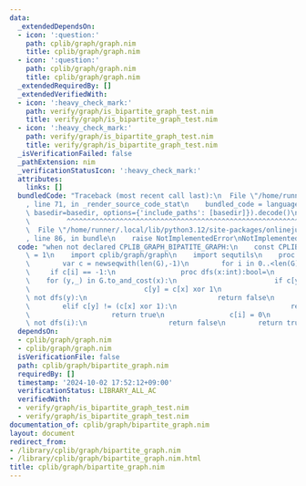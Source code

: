 ```yaml
---
data:
  _extendedDependsOn:
  - icon: ':question:'
    path: cplib/graph/graph.nim
    title: cplib/graph/graph.nim
  - icon: ':question:'
    path: cplib/graph/graph.nim
    title: cplib/graph/graph.nim
  _extendedRequiredBy: []
  _extendedVerifiedWith:
  - icon: ':heavy_check_mark:'
    path: verify/graph/is_bipartite_graph_test.nim
    title: verify/graph/is_bipartite_graph_test.nim
  - icon: ':heavy_check_mark:'
    path: verify/graph/is_bipartite_graph_test.nim
    title: verify/graph/is_bipartite_graph_test.nim
  _isVerificationFailed: false
  _pathExtension: nim
  _verificationStatusIcon: ':heavy_check_mark:'
  attributes:
    links: []
  bundledCode: "Traceback (most recent call last):\n  File \"/home/runner/.local/lib/python3.12/site-packages/onlinejudge_verify/documentation/build.py\"\
    , line 71, in _render_source_code_stat\n    bundled_code = language.bundle(stat.path,\
    \ basedir=basedir, options={'include_paths': [basedir]}).decode()\n          \
    \         ^^^^^^^^^^^^^^^^^^^^^^^^^^^^^^^^^^^^^^^^^^^^^^^^^^^^^^^^^^^^^^^^^^^^^^^^^^^^^^^^^\n\
    \  File \"/home/runner/.local/lib/python3.12/site-packages/onlinejudge_verify/languages/nim.py\"\
    , line 86, in bundle\n    raise NotImplementedError\nNotImplementedError\n"
  code: "when not declared CPLIB_GRAPH_BIPATITE_GRAPH:\n    const CPLIB_GRAPH_BIPATITE_GRAPH*\
    \ = 1\n    import cplib/graph/graph\n    import sequtils\n    proc is_bipartite_graph*(G:UnDirectedGraph):bool=\n\
    \        var c = newseqwith(len(G),-1)\n        for i in 0..<len(G):\n       \
    \     if c[i] == -1:\n                proc dfs(x:int):bool=\n                \
    \    for (y,_) in G.to_and_cost(x):\n                        if c[y] == -1:\n\
    \                            c[y] = c[x] xor 1\n                            if\
    \ not dfs(y):\n                                return false\n                \
    \        elif c[y] != (c[x] xor 1):\n                            return false\n\
    \                    return true\n                c[i] = 0\n                if\
    \ not dfs(i):\n                    return false\n        return true"
  dependsOn:
  - cplib/graph/graph.nim
  - cplib/graph/graph.nim
  isVerificationFile: false
  path: cplib/graph/bipartite_graph.nim
  requiredBy: []
  timestamp: '2024-10-02 17:52:12+09:00'
  verificationStatus: LIBRARY_ALL_AC
  verifiedWith:
  - verify/graph/is_bipartite_graph_test.nim
  - verify/graph/is_bipartite_graph_test.nim
documentation_of: cplib/graph/bipartite_graph.nim
layout: document
redirect_from:
- /library/cplib/graph/bipartite_graph.nim
- /library/cplib/graph/bipartite_graph.nim.html
title: cplib/graph/bipartite_graph.nim
---
```

